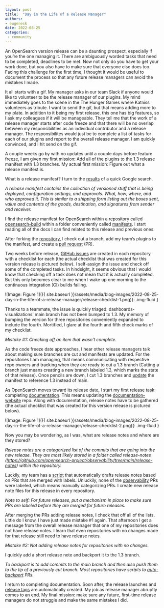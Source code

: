 ```yaml
---
layout: post
title:  "Day in the Life of a Release Manager"
authors:
- eugenesk
date: 2022-08-25
categories:
 - community
---
```


An OpenSearch version release can be a daunting prospect, especially if you’re the one managing it. There are ambiguously worded tasks that need to be completed, deadlines to be met. Now not only do you have to get your work done, but you also have to make sure that everyone else does too. Facing this challenge for the first time, I thought it would be useful to document the process so that any future release managers can avoid the mistakes I made.

It all starts with a gif. My manager asks in our team Slack if anyone would like to volunteer to be the release manager of our plugins. My mind immediately goes to the scene in the The Hunger Games where Katniss volunteers as tribute. I want to send the gif, but that means adding more to my plate. In addition to it being my first release, this one has big features, so I ask my colleagues if it will be manageable. They tell me that the work of a release manager starts after code freeze and that there will be no overlap between my responsibilities as an individual contributor and a release manager. The responsibilites would just be to complete a list of tasks for each of our plugins and report to the overall release manager. I am quickly convinced, and I hit send on the gif.

A couple weeks go by with no updates until a couple days before feature freeze, I am given my first mission: Add all of the plugins to the 1.3 release manifest with 1.3 branches. My actual first mission: Figure out what a release manifest is.

What is a release manifest? I turn to the [results](https://dzone.com/articles/release-snapshots-smart#:~:text=A%20release%20manifest%20contains%20the,signatures%20from%20sender%20and%20receiver.) of a quick Google search.

*A release manifest contains the collection of versioned stuff that is being deployed, configuration settings, and approvals. What, how, where, and who approved it. This is similar to a shipping form listing out the boxes sent, value and contents of the goods, destination, and signatures from sender and receiver.*

I find the release manifest for OpenSearch within a repository called [opensearch-build](https://github.com/opensearch-project/opensearch-build) within a folder conveniently called [manifests](https://github.com/opensearch-project/opensearch-build/tree/main/manifests). I start reading all of the docs I can find related to this release and previous ones. 

After forking the [repository](https://github.com/opensearch-project/opensearch-build), I check out a branch, add my team’s plugins to the manifest, and create a [pull request](https://github.com/opensearch-project/opensearch-build/issues/889#issuecomment-1036510660) (PR).

Two weeks before release, [GitHub issues](https://github.com/opensearch-project/observability/issues/503) are created in each repository with a checklist for each (the actual checklist that was created for this version release is pictured below). I self-assign the issue and check off some of the completed tasks. In hindsight, it seems obvious that I would know that checking off a task does not mean that it is actually completed. But this only becomes clear to me when I wake up one morning to the continuous integration (CI) builds failing.

![Image: Figure 1]({{ site.baseurl }}/assets/media/blog-images/2022-08-25-day-in-the-life-of-a-release-manager/release-checklist-1.png){: .img-fluid }

Thanks to a teammate, the issue is quickly triaged: dashboards-visualizations’ main branch has not been bumped to 1.3. My memory of bumping the version for three repositories conveniently expanded to include the fourth. Mortified, I glare at the fourth and fifth check marks of my checklist.

*Mistake #1: Checking off an item that wasn’t complete.*

As the code freeze date approaches, I hear other release managers talk about making sure branches are cut and manifests are updated. For the repositories I am managing, that means communicating with respective repo owners and tracking when they are ready to cut a 1.3 branch (Cutting a branch just means creating a new branch labeled 1.3, which marks the state of that release). Once pencils are down, I cut 1.3 branches and [update](https://github.com/opensearch-project/opensearch-build/commit/aa7590659cb8107102879f66274182b907aec347) the manifest to reference 1.3 instead of main. 

As OpenSearch moves toward its release date, I start my first release task: completing [documentation](https://github.com/opensearch-project/documentation-website). This means updating the [documentation-website](https://github.com/opensearch-project/documentation-website) repo. Along with documentation, release notes have to be gathered (the actual checklist that was created for this version release is pictured below).

![Image: Figure 1]({{ site.baseurl }}/assets/media/blog-images/2022-08-25-day-in-the-life-of-a-release-manager/release-checklist-2.png){: .img-fluid }

Now you may be wondering, as I was, what are release notes and where are they stored?

*Release notes are a categorized list of the commits that are going into the new release. They are most likely stored in a folder called release-notes (https://github.com/opensearch-project/observability/tree/main/release-notes) within the repository.*

Luckily, my team has a [script](https://github.com/opensearch-project/observability/blob/main/.github/draft-release-notes-config.yml) that automatically drafts release notes based on PRs that are merged with labels. Unluckily, none of the [observability](https://github.com/opensearch-project/observability) PRs were labeled, which means manually categorizing PRs. I create new release note files for this release in every repository.

*Note to self: For future releases, put a mechanism in place to make sure PRs are labeled before they are merged for future releases.*

After merging the PRs adding release notes, I check that off all of the lists. Little do I know, I have just made mistake #1 again. That afternoon I get a message from the overall release manager that one of my repositories does not have release notes. I learn that even repositories with no changes made for that release still need to have release notes. 

*Mistake #2: Not adding release notes for repositories with no changes.*

I quickly add a short release note and backport it to the 1.3 branch. 

*To backport is to add commits to the main branch and then also push them to the tip of a previously cut branch. Most repositories have scripts to [auto-backport](https://github.com/opensearch-project/observability/blob/main/DEVELOPER_GUIDE.md#backports) PRs.*

I return to completing documentation. Soon after, the release launches and [release tags](https://github.com/opensearch-project/observability/tags) are automatically created. My job as release manager abruptly comes to an end. My final mission: make sure any future, first-time release managers do not struggle and make the same mistakes I did. 